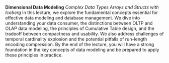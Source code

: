 **Dimensional Data Modeling**
*Complex Data Types Arrays and Structs with Iceberg*
In this lecture, we explore the fundamental concepts essential for effective data modeling and database management. We dive into understanding your data consumer, the distinctions between OLTP and OLAP data modeling, the principles of Cumulative Table design, and the tradeoff between compactness and usability. We also address challenges of temporal cardinality explosion and the potential pitfalls of run-length encoding compression. By the end of the lecture, you will have a strong foundation in the key concepts of data modeling and be prepared to apply these principles in practice.

